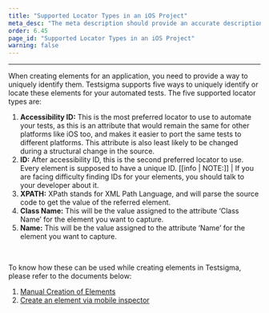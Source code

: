 ```yaml
---
title: "Supported Locator Types in an iOS Project"
meta_desc: "The meta description should provide an accurate description of the content of the page."
order: 6.45
page_id: "Supported Locator Types in an iOS Project"
warning: false
---
```


---
When creating elements for an application, you need to provide a way to uniquely identify them. Testsigma supports five ways to uniquely identify or locate these elements for your automated tests. The five supported locator types are:

1. **Accessibility ID:** This is the most preferred locator to use to automate your tests, as this is an attribute that would remain the same for other platforms like iOS too, and makes it easier to port the same tests to different platforms. This attribute is also least likely to be changed during a structural change in the source.
2. **ID:** After accessibility ID, this is the second preferred locator to use. Every element is supposed to have a unique ID. 
[[info | NOTE:]]
| If you are facing difficulty finding IDs for your elements, you should talk to your developer about it.
1. **XPATH:** XPath stands for XML Path Language, and will parse the source code to get the value of the referred element. 
2. **Class Name:** This will be the value assigned to the attribute ‘Class Name’ for the element you want to capture.
3. **Name:** This will be the value assigned to the attribute ‘Name’ for the element you want to capture.

<br>

To know how these can be used while creating elements in Testsigma, please refer to the documents below:

1. [Manual Creation of Elements](https://testsigma.com/docs/elements/ios-apps/create-manually/)<br>
2. [Create an element via mobile inspector](https://testsigma.com/docs/elements/android-apps/capture-single-element/)


